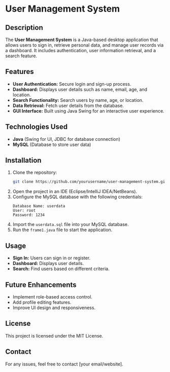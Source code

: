 # User Management System

## Description

The **User Management System** is a Java-based desktop application that allows users to sign in, retrieve personal data, and manage user records via a dashboard. It includes authentication, user information retrieval, and a search feature.

## Features

- **User Authentication:** Secure login and sign-up process.
- **Dashboard:** Displays user details such as name, email, age, and location.
- **Search Functionality:** Search users by name, age, or location.
- **Data Retrieval:** Fetch user details from the database.
- **GUI Interface:** Built using Java Swing for an interactive user experience.

## Technologies Used

- **Java** (Swing for UI, JDBC for database connection)
- **MySQL** (Database to store user data)

## Installation

1. Clone the repository:
   ```sh
   git clone https://github.com/yourusername/user-management-system.git
   ```
2. Open the project in an IDE (Eclipse/IntelliJ IDEA/NetBeans).
3. Configure the MySQL database with the following credentials:
   ```
   Database Name: userdata
   User: root
   Password: 1234
   ```
4. Import the `userdata.sql` file into your MySQL database.
5. Run the `frame1.java` file to start the application.

## Usage

- **Sign In:** Users can sign in or register.
- **Dashboard:** Displays user details.
- **Search:** Find users based on different criteria.

## Future Enhancements

- Implement role-based access control.
- Add profile editing features.
- Improve UI design and responsiveness.

## License

This project is licensed under the MIT License.

## Contact

For any issues, feel free to contact [your email/website].
